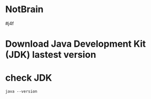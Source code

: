 # NotBrain
 #j4f

# Download Java Development Kit (JDK) lastest version
# check JDK
    java --version